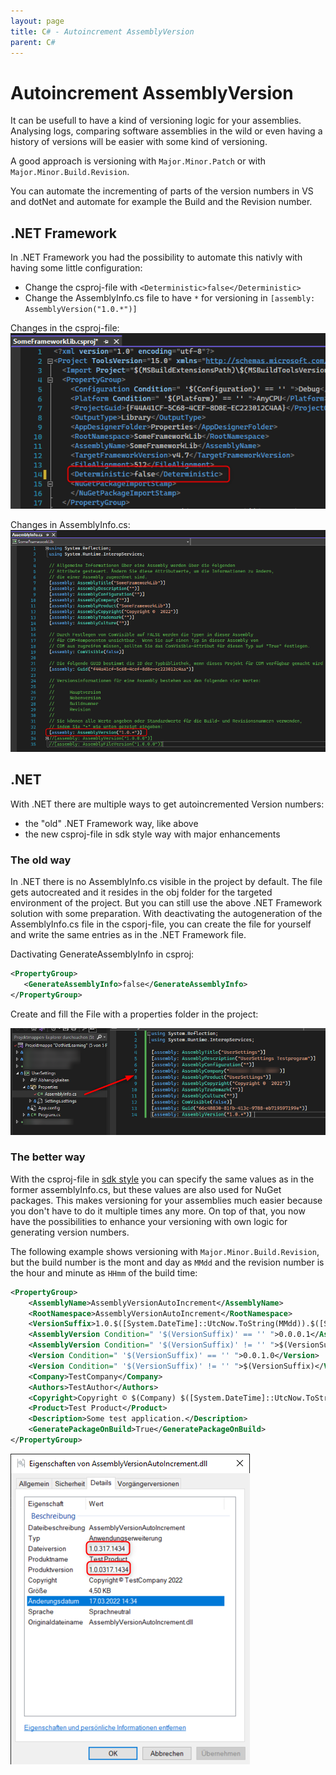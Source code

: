 ```yaml
---
layout: page
title: C# - Autoincrement AssemblyVersion
parent: C#
---
```


# Autoincrement AssemblyVersion

It can be usefull to have a kind of versioning logic for your assemblies. Analysing logs, comparing software assemblies in the wild or even having a history of versions will be easier with some kind of versioning.

A good approach is versioning with `Major.Minor.Patch` or with `Major.Minor.Build.Revision`.

You can automate the incrementing of parts of the version numbers in VS and dotNet and automate for example the Build and the Revision number.


## .NET Framework

In .NET Framework you had the possibility to automate this nativly with having some little configuration:

* Change the csproj-file with `<Deterministic>false</Deterministic>`
* Change the AssemblyInfo.cs file to have `*` for versioning in `[assembly: AssemblyVersion("1.0.*")]`

Changes in the csproj-file:
![.NET Framework csproj](/assets/images/coding/csharp/autoincrement-assemblyVersion/framework-csproj.png)

Changes in AssemblyInfo.cs:
![.NET Framework AssemblyInfo.cs](/assets/images/coding/csharp/autoincrement-assemblyVersion/framework-assemblyInfo.png)


## .NET

With .NET there are multiple ways to get autoincremented Version numbers:

* the "old" .NET Framework way, like above
* the new csproj-file in sdk style way with major enhancements


### The old way

In .NET there is no AssemblyInfo.cs visible in the project by default. The file gets autocreated and it resides in the obj folder for the targeted environment of the project. But you can still use the above .NET Framework solution with some preparation. With deactivating the autogeneration of the AssemblyInfo.cs file in the csporj-file, you can create the file for yourself and write the same entries as in the .NET Framework file.

Dactivating GenerateAssemblyInfo in csproj:
```xml
<PropertyGroup>
   <GenerateAssemblyInfo>false</GenerateAssemblyInfo>
</PropertyGroup>
```

Create and fill the File with a properties folder in the project:

![.NET create AssemblyInfo.cs](/assets/images/coding/csharp/autoincrement-assemblyVersion/dotnet-create-file.png)


### The better way

With the csproj-file in [sdk style](https://docs.microsoft.com/en-us/dotnet/core/project-sdk/overview) you can specify the same values as in the former assemblyInfo.cs, but these values are also used for NuGet packages. This makes versioning for your assemblies much easier because you don't have to do it multiple times any more. On top of that, you now have the possibilities to enhance your versioning with own logic for generating version numbers.

The following example shows versioning with `Major.Minor.Build.Revision`, but the build number is the mont and day as `MMdd` and the revision number is the hour and minute as `HHmm` of the build time:

```xml
<PropertyGroup>
	<AssemblyName>AssemblyVersionAutoIncrement</AssemblyName>
	<RootNamespace>AssemblyVersionAutoIncrement</RootNamespace>
	<VersionSuffix>1.0.$([System.DateTime]::UtcNow.ToString(MMdd)).$([System.DateTime]::Now.ToString(HHmm))</VersionSuffix>
	<AssemblyVersion Condition=" '$(VersionSuffix)' == '' ">0.0.0.1</AssemblyVersion>
	<AssemblyVersion Condition=" '$(VersionSuffix)' != '' ">$(VersionSuffix)</AssemblyVersion>
	<Version Condition=" '$(VersionSuffix)' == '' ">0.0.1.0</Version>
	<Version Condition=" '$(VersionSuffix)' != '' ">$(VersionSuffix)</Version>
	<Company>TestCompany</Company>
	<Authors>TestAuthor</Authors>
	<Copyright>Copyright © $(Company) $([System.DateTime]::UtcNow.ToString(yyyy))</Copyright>
	<Product>Test Product</Product>
	<Description>Some test application.</Description>
	<GeneratePackageOnBuild>True</GeneratePackageOnBuild>
</PropertyGroup>
```

![.NET Version example](/assets/images/coding/csharp/autoincrement-assemblyVersion/dotnet-version-number.png)